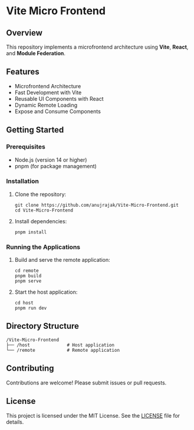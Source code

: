 <h1>Vite Micro Frontend</h1>

<h2>Overview</h2>
<p>
    This repository implements a microfrontend architecture using <strong>Vite</strong>, <strong>React</strong>, and <strong>Module Federation</strong>.
</p>

<h2>Features</h2>
<ul>
    <li>Microfrontend Architecture</li>
    <li>Fast Development with Vite</li>
    <li>Reusable UI Components with React</li>
    <li>Dynamic Remote Loading</li>
    <li>Expose and Consume Components</li>
</ul>

<h2>Getting Started</h2>

<h3>Prerequisites</h3>
<ul>
    <li>Node.js (version 14 or higher)</li>
    <li>pnpm (for package management)</li>
</ul>

<h3>Installation</h3>
<ol>
    <li>Clone the repository:
        <pre><code>git clone https://github.com/anujrajak/Vite-Micro-Frontend.git
cd Vite-Micro-Frontend</code></pre>
    </li>
    <li>Install dependencies:
        <pre><code>pnpm install</code></pre>
    </li>
</ol>

<h3>Running the Applications</h3>
<ol>
    <li>Build and serve the remote application:
        <pre><code>cd remote
pnpm build
pnpm serve</code></pre>
    </li>
    <li>Start the host application:
        <pre><code>cd host
pnpm run dev</code></pre>
    </li>
</ol>

<h2>Directory Structure</h2>
<pre><code>/Vite-Micro-Frontend
├── /host              # Host application
└── /remote            # Remote application
</code></pre>

<h2>Contributing</h2>
<p>Contributions are welcome! Please submit issues or pull requests.</p>

<h2>License</h2>
<p>This project is licensed under the MIT License. See the <a href="LICENSE">LICENSE</a> file for details.</p>
